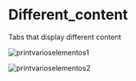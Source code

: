 # Different_content
 Tabs that display different content

![printvarioselementos1](https://user-images.githubusercontent.com/120127965/229207098-f54183df-a4f6-45f8-9f6a-e3be94d42829.png)

![printvarioselementos2](https://user-images.githubusercontent.com/120127965/229207112-9314e2d8-4f73-4a2c-b8b4-439820c2d258.png)
